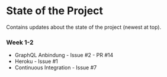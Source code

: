 # State of the Project

Contains updates about the state of the project (newest at top).

### Week 1-2

- GraphQL Anbindung - Issue #2 - PR #14
- Heroku - Issue #1 
- Continuous Integration - Issue #7

